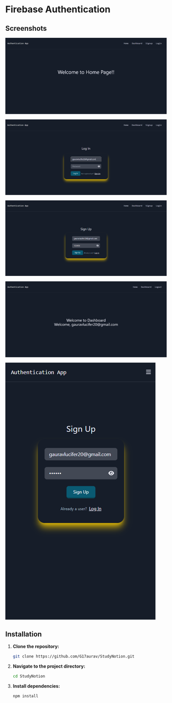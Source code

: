 # Firebase Authentication

## Screenshots

![Home Page](src/assests/Home.png)

![SignUp Page](src/assests/LogIn.png)

![Login Page](src/assests/SignUp.png)

![Dashboard](src/assests/Dashboard.png)

![Responsive](src/assests/Responsive.png)


## Installation

1. **Clone the repository:**

   ```bash
   git clone https://github.com/G17aurav/StudyNotion.git

2. **Navigate to the project directory:**

   ```bash
   cd StudyNotion
   
4. **Install dependencies:**

   ```bash
   npm install
   
